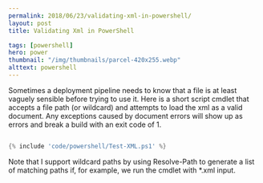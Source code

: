 ```yaml
---
permalink: 2018/06/23/validating-xml-in-powershell/
layout: post
title: Validating Xml in PowerShell

tags: [powershell]
hero: power
thumbnail: "/img/thumbnails/parcel-420x255.webp"
alttext: powershell
---
```


Sometimes a deployment pipeline needs to know that a file is at least vaguely sensible before trying to use it. Here is a
short script cmdlet that accepts a file path (or wildcard) and attempts to load the xml as a valid document. Any exceptions
caused by document errors will show up as errors and break a build with an exit code of 1.

```powershell

{% include 'code/powershell/Test-XML.ps1' %}

```

Note that I support wildcard paths by using Resolve-Path to generate a list of matching paths if, for example, we run the cmdlet
with \*.xml input.

